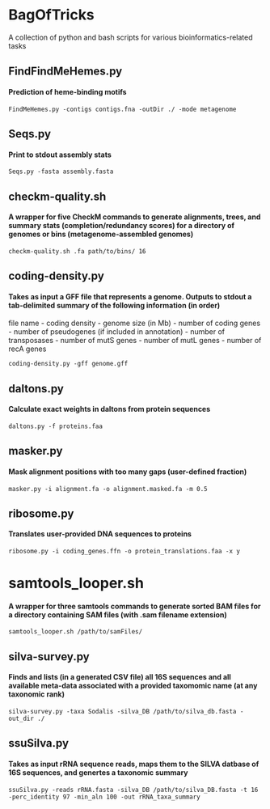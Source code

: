 # BagOfTricks
A collection of python and bash scripts for various bioinformatics-related tasks

## FindFindMeHemes.py
#### Prediction of heme-binding motifs
    FindMeHemes.py -contigs contigs.fna -outDir ./ -mode metagenome

## Seqs.py
#### Print to stdout assembly stats
    Seqs.py -fasta assembly.fasta

## checkm-quality.sh
#### A wrapper for five CheckM commands to generate alignments, trees, and summary stats (completion/redundancy scores) for a directory of genomes or bins (metagenome-assembled genomes)
    checkm-quality.sh .fa path/to/bins/ 16

## coding-density.py
#### Takes as input a GFF file that represents a genome. Outputs to stdout a tab-delimited summary of the following information (in order)
file name - coding density - genome size (in Mb) - number of coding genes - number of pseudogenes (if included in annotation) - number of transposases - number of mutS genes - number of mutL genes - number of recA genes

    coding-density.py -gff genome.gff

## daltons.py
#### Calculate exact weights in daltons from protein sequences
    daltons.py -f proteins.faa

## masker.py
#### Mask alignment positions with too many gaps (user-defined fraction)
    masker.py -i alignment.fa -o alignment.masked.fa -m 0.5

## ribosome.py
#### Translates user-provided DNA sequences to proteins
    ribosome.py -i coding_genes.ffn -o protein_translations.faa -x y

# samtools_looper.sh
#### A wrapper for three samtools commands to generate sorted BAM files for a directory containing SAM files (with .sam filename extension)
    samtools_looper.sh /path/to/samFiles/

## silva-survey.py
#### Finds and lists (in a generated CSV file) all 16S sequences and all available meta-data associated with a provided taxomomic name (at any taxonomic rank)
    silva-survey.py -taxa Sodalis -silva_DB /path/to/silva_db.fasta -out_dir ./

## ssuSilva.py
#### Takes as input rRNA sequence reads, maps them to the SILVA datbase of 16S sequences, and genertes a taxonomic summary
    ssuSilva.py -reads rRNA.fasta -silva_DB /path/to/silva_DB.fasta -t 16 -perc_identity 97 -min_aln 100 -out rRNA_taxa_summary







